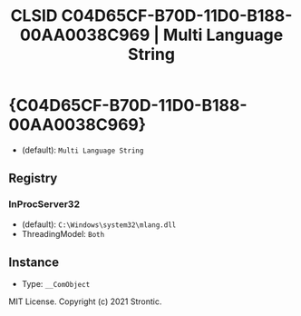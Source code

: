 ﻿---
title: "CLSID C04D65CF-B70D-11D0-B188-00AA0038C969 | Multi Language String"
excerpt: What is COM-Object CLSID C04D65CF-B70D-11D0-B188-00AA0038C969?
---

# {C04D65CF-B70D-11D0-B188-00AA0038C969}

* (default): `Multi Language String`

## Registry


### InProcServer32

* (default): `C:\Windows\system32\mlang.dll`
* ThreadingModel: `Both`

## Instance

* Type: `__ComObject`

MIT License. Copyright (c) 2021 Strontic.


